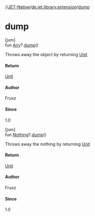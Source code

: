 //[JET-Native](../../index.md)/[de.jet.library.extension](index.md)/[dump](dump.md)

# dump

[jvm]\
fun [Any](https://kotlinlang.org/api/latest/jvm/stdlib/kotlin/-any/index.html)?.[dump](dump.md)()

Throws away the object by returning [Unit](https://kotlinlang.org/api/latest/jvm/stdlib/kotlin/-unit/index.html)

#### Return

[Unit](https://kotlinlang.org/api/latest/jvm/stdlib/kotlin/-unit/index.html)

#### Author

Fruxz

#### Since

1.0

[jvm]\
fun [Nothing](https://kotlinlang.org/api/latest/jvm/stdlib/kotlin/-nothing/index.html)?.[dump](dump.md)()

Throws away the nothing by returning [Unit](https://kotlinlang.org/api/latest/jvm/stdlib/kotlin/-unit/index.html)

#### Return

[Unit](https://kotlinlang.org/api/latest/jvm/stdlib/kotlin/-unit/index.html)

#### Author

Fruxz

#### Since

1.0
